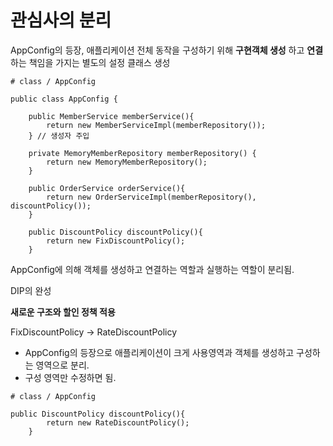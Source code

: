 # 관심사의 분리

AppConfig의 등장, 애플리케이션 전체 동작을 구성하기 위해 **구현객체 생성** 하고 **연결**하는 책임을 가지는 별도의 설정 클래스 생성

~~~
# class / AppConfig

public class AppConfig {

    public MemberService memberService(){
        return new MemberServiceImpl(memberRepository());
    } // 생성자 주입

    private MemoryMemberRepository memberRepository() {
        return new MemoryMemberRepository();
    }

    public OrderService orderService(){
        return new OrderServiceImpl(memberRepository(), discountPolicy());
    }

    public DiscountPolicy discountPolicy(){
        return new FixDiscountPolicy();
    }

~~~

AppConfig에 의해 객체를 생성하고 연결하는 역할과 실행하는 역할이 분리됨.

DIP의 완성



**새로운 구조와 할인 정책 적용**

FixDiscountPolicy -> RateDiscountPolicy

- AppConfig의 등장으로 애플리케이션이 크게 사용영역과 객체를 생성하고 구성하는 영역으로 분리.
- 구성 영역만 수정하면 됨.

~~~
# class / AppConfig

public DiscountPolicy discountPolicy(){
        return new RateDiscountPolicy();
    }
~~~


